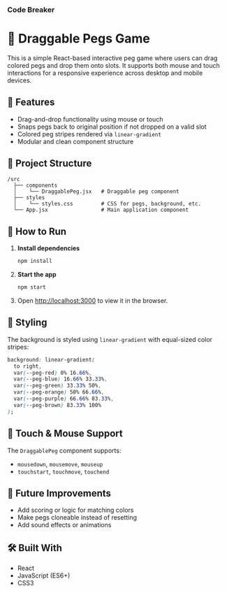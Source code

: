 ### Code Breaker

# 🎯 Draggable Pegs Game

This is a simple React-based interactive peg game where users can drag colored pegs and drop them onto slots. It supports both mouse and touch interactions for a responsive experience across desktop and mobile devices.

## 🚀 Features

- Drag-and-drop functionality using mouse or touch
- Snaps pegs back to original position if not dropped on a valid slot
- Colored peg stripes rendered via `linear-gradient`
- Modular and clean component structure

## 📁 Project Structure

```
/src
  ├── components
  │    └── DraggablePeg.jsx   # Draggable peg component
  ├── styles
  │    └── styles.css         # CSS for pegs, background, etc.
  └── App.jsx                 # Main application component
```

## 🧪 How to Run

1. **Install dependencies**

   ```bash
   npm install
   ```

2. **Start the app**

   ```bash
   npm start
   ```

3. Open [http://localhost:3000](http://localhost:3000) to view it in the browser.

## 🎨 Styling

The background is styled using `linear-gradient` with equal-sized color stripes:

```css
background: linear-gradient(
  to right,
  var(--peg-red) 0% 16.66%,
  var(--peg-blue) 16.66% 33.33%,
  var(--peg-green) 33.33% 50%,
  var(--peg-orange) 50% 66.66%,
  var(--peg-purple) 66.66% 83.33%,
  var(--peg-brown) 83.33% 100%
);
```

## 📱 Touch & Mouse Support

The `DraggablePeg` component supports:

- `mousedown`, `mousemove`, `mouseup`
- `touchstart`, `touchmove`, `touchend`

## 📌 Future Improvements

- Add scoring or logic for matching colors
- Make pegs cloneable instead of resetting
- Add sound effects or animations

## 🛠️ Built With

- React
- JavaScript (ES6+)
- CSS3

